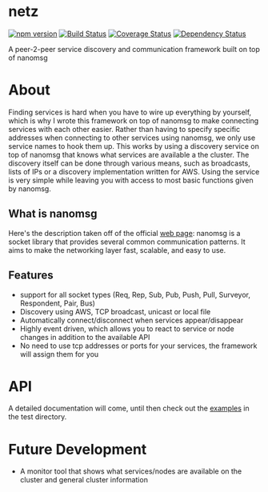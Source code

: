 # netz
[![npm version](https://badge.fury.io/js/netz.svg)](http://badge.fury.io/js/netz)
[![Build Status](https://travis-ci.org/mallocator/netz.svg?branch=master)](https://travis-ci.org/mallocator/netz)
[![Coverage Status](https://coveralls.io/repos/github/mallocator/netz/badge.svg?branch=master)](https://coveralls.io/github/mallocator/netz?branch=master)
[![Dependency Status](https://david-dm.org/mallocator/netz.svg)](https://david-dm.org/mallocator/netz)

A peer-2-peer service discovery and communication framework built on top of nanomsg

# About
Finding services is hard when you have to wire up everything by yourself, which is why I wrote this framework on top of nanomsg to make 
connecting services with each other easier. Rather than having to specify specific addresses when connecting to other services using
nanomsg, we only use service names to hook them up. This works by using a discovery service on top of nanomsg that knows what services
are available a the cluster. The discovery itself can be done through various means, such as broadcasts, lists of IPs or a discovery
implementation written for AWS. Using the service is very simple while leaving you with access to most basic functions given by nanomsg.

## What is nanomsg
Here's the description taken off of the official [web page](http://nanomsg.org):
nanomsg is a socket library that provides several common communication patterns. It aims to make the networking layer fast, scalable, and easy to use.

## Features
 * support for all socket types (Req, Rep, Sub, Pub, Push, Pull, Surveyor, Respondent, Pair, Bus)
 * Discovery using AWS, TCP broadcast, unicast or local file
 * Automatically connect/disconnect when services appear/disappear
 * Highly event driven, which allows you to react to service or node changes in addition to the available API
 * No need to use tcp addresses or ports for your services, the framework will assign them for you
 
 
# API

A detailed documentation will come, until then check out the [examples](test/examples.js) in the test directory.


# Future Development

* A monitor tool that shows what services/nodes are available on the cluster and general cluster information
